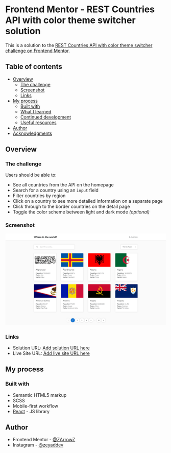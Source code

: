 # Frontend Mentor - REST Countries API with color theme switcher solution

This is a solution to the [REST Countries API with color theme switcher challenge on Frontend Mentor](https://www.frontendmentor.io/challenges/rest-countries-api-with-color-theme-switcher-5cacc469fec04111f7b848ca).

## Table of contents

- [Overview](#overview)
  - [The challenge](#the-challenge)
  - [Screenshot](#screenshot)
  - [Links](#links)
- [My process](#my-process)
  - [Built with](#built-with)
  - [What I learned](#what-i-learned)
  - [Continued development](#continued-development)
  - [Useful resources](#useful-resources)
- [Author](#author)
- [Acknowledgments](#acknowledgments)

## Overview

### The challenge

Users should be able to:

- See all countries from the API on the homepage
- Search for a country using an `input` field
- Filter countries by region
- Click on a country to see more detailed information on a separate page
- Click through to the border countries on the detail page
- Toggle the color scheme between light and dark mode *(optional)*

### Screenshot

![](./screenshot.png)

### Links

- Solution URL: [Add solution URL here](https://github.com/ZArrowZ/rest-countries-api)
- Live Site URL: [Add live site URL here](https://confident-hermann-66bd3b.netlify.app/)

## My process

### Built with

- Semantic HTML5 markup
- SCSS
- Mobile-first workflow
- [React](https://reactjs.org/) - JS library

## Author

- Frontend Mentor - [@ZArrowZ](https://www.frontendmentor.io/profile/ZArrowZ)
- Instagram - [@zeyaddev](https://www.instagram.com/zeyaddev/)
